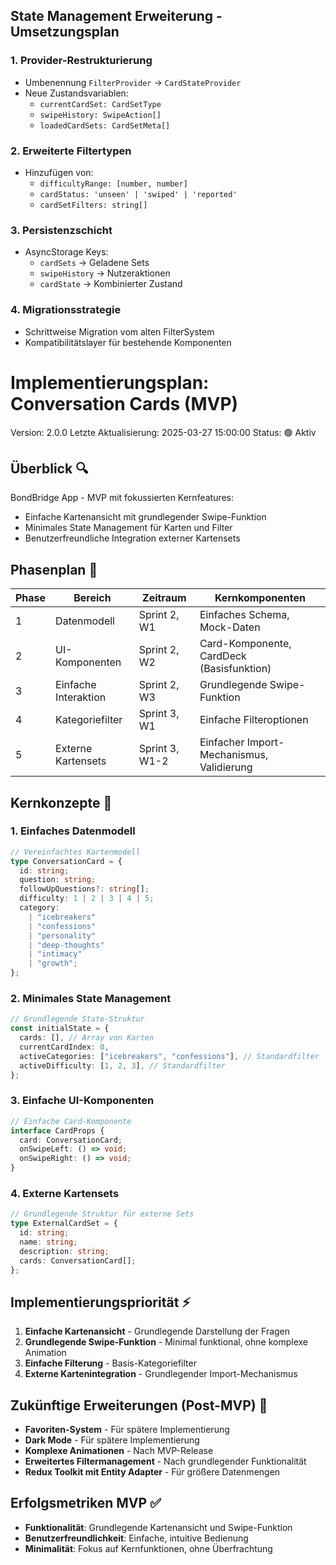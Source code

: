 ## State Management Erweiterung - Umsetzungsplan

### 1. Provider-Restrukturierung

- Umbenennung `FilterProvider` → `CardStateProvider`
- Neue Zustandsvariablen:
  - `currentCardSet: CardSetType`
  - `swipeHistory: SwipeAction[]`
  - `loadedCardSets: CardSetMeta[]`

### 2. Erweiterte Filtertypen

- Hinzufügen von:
  - `difficultyRange: [number, number]`
  - `cardStatus: 'unseen' | 'swiped' | 'reported'`
  - `cardSetFilters: string[]`

### 3. Persistenzschicht

- AsyncStorage Keys:
  - `cardSets` → Geladene Sets
  - `swipeHistory` → Nutzeraktionen
  - `cardState` → Kombinierter Zustand

### 4. Migrationsstrategie

- Schrittweise Migration vom alten FilterSystem
- Kompatibilitätslayer für bestehende Komponenten

# Implementierungsplan: Conversation Cards (MVP)

Version: 2.0.0
Letzte Aktualisierung: 2025-03-27 15:00:00
Status: 🟢 Aktiv

## Überblick 🔍

BondBridge App - MVP mit fokussierten Kernfeatures:

- Einfache Kartenansicht mit grundlegender Swipe-Funktion
- Minimales State Management für Karten und Filter
- Benutzerfreundliche Integration externer Kartensets

## Phasenplan 📅

| Phase | Bereich              | Zeitraum       | Kernkomponenten                           |
| ----- | -------------------- | -------------- | ----------------------------------------- |
| 1     | Datenmodell          | Sprint 2, W1   | Einfaches Schema, Mock-Daten              |
| 2     | UI-Komponenten       | Sprint 2, W2   | Card-Komponente, CardDeck (Basisfunktion) |
| 3     | Einfache Interaktion | Sprint 2, W3   | Grundlegende Swipe-Funktion               |
| 4     | Kategoriefilter      | Sprint 3, W1   | Einfache Filteroptionen                   |
| 5     | Externe Kartensets   | Sprint 3, W1-2 | Einfacher Import-Mechanismus, Validierung |

## Kernkonzepte 🧩

### 1. Einfaches Datenmodell

```typescript
// Vereinfachtes Kartenmodell
type ConversationCard = {
  id: string;
  question: string;
  followUpQuestions?: string[];
  difficulty: 1 | 2 | 3 | 4 | 5;
  category:
    | "icebreakers"
    | "confessions"
    | "personality"
    | "deep-thoughts"
    | "intimacy"
    | "growth";
};
```

### 2. Minimales State Management

```typescript
// Grundlegende State-Struktur
const initialState = {
  cards: [], // Array von Karten
  currentCardIndex: 0,
  activeCategories: ["icebreakers", "confessions"], // Standardfilter
  activeDifficulty: [1, 2, 3], // Standardfilter
};
```

### 3. Einfache UI-Komponenten

```typescript
// Einfache Card-Komponente
interface CardProps {
  card: ConversationCard;
  onSwipeLeft: () => void;
  onSwipeRight: () => void;
}
```

### 4. Externe Kartensets

```typescript
// Grundlegende Struktur für externe Sets
type ExternalCardSet = {
  id: string;
  name: string;
  description: string;
  cards: ConversationCard[];
};
```

## Implementierungspriorität ⚡

1. **Einfache Kartenansicht** - Grundlegende Darstellung der Fragen
2. **Grundlegende Swipe-Funktion** - Minimal funktional, ohne komplexe Animation
3. **Einfache Filterung** - Basis-Kategoriefilter
4. **Externe Kartenintegration** - Grundlegender Import-Mechanismus

## Zukünftige Erweiterungen (Post-MVP) 🔮

- **Favoriten-System** - Für spätere Implementierung
- **Dark Mode** - Für spätere Implementierung
- **Komplexe Animationen** - Nach MVP-Release
- **Erweitertes Filtermanagement** - Nach grundlegender Funktionalität
- **Redux Toolkit mit Entity Adapter** - Für größere Datenmengen

## Erfolgsmetriken MVP ✅

- **Funktionalität**: Grundlegende Kartenansicht und Swipe-Funktion
- **Benutzerfreundlichkeit**: Einfache, intuitive Bedienung
- **Minimalität**: Fokus auf Kernfunktionen, ohne Überfrachtung
